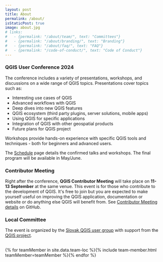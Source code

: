```yaml
---
layout: post
title: About
permalink: /about/
isStaticPost: true
image: about.jpg
# links:
#   - {permalink: "/about/team/", text: "Committees"}
#   - {permalink: "/about/branding/", text: "Branding"}
#   - {permalink: "/about/faq/", text: "FAQ"}
#   - {permalink: "/code-of-conduct/", text: "Code of Conduct"}
---
```


### QGIS User Conference 2024

The conference includes a variety of presentations, workshops, and discussions on a wide range of QGIS topics.
Presentations cover topics such as:

- Interesting use cases of QGIS
- Advanced workflows with QGIS
- Deep dives into new QGIS features
- QGIS ecosystem (third party plugins, server solutions, mobile apps)
- Using QGIS for specific applications
- Integration of QGIS with other geospatial products
- Future plans for QGIS project

Workshops provide hands-on experience with specific QGIS tools and techniques - both for beginners and advanced users.

The <a href="/schedule">Schedule</a> page details the confirmed talks and workshops. The final program will be available in May/June.

### Contributor Meeting

Right after the conference, <b>QGIS Contributor Meeting</b> will take place on <b>11-13 September</b> at the same venue. This event is for those who contribute to the development of QGIS. It's free to join but you are expected to make yourself useful on improving the QGIS application, documentation or website or do anything else QGIS will benefit from. See <a href="https://github.com/qgis/QGIS/wiki/27th%E2%80%90Contributor%E2%80%90Meeting%E2%80%90in%E2%80%90Bratislava">Contributor Meeting details</a> on GitHub.


### Local Committee

The event is organized by the <a href="https://qgis.sk/">Slovak QGIS user group</a> with support from the <a href="https://qgis.org/">QGIS project</a>.

<br>

<div id="committee-member">
    {% for teamMember in site.data.team-loc %}{% include team-member.html teamMember=teamMember %}{% endfor %}
</div>



<!-- ### The conference

Organized by [OSGeo](https://www.osgeo.org/){:target="_blank"} and with more than 15 years of experience, this international annual gathering of location enthusiasts is the largest global gathering for geospatial software.

FOSS4G brings together developers, users, decision-makers and observers from a broad spectrum of organizations and fields of operation. Through seven days of workshops, presentations, discussions, and cooperation, FOSS4G participants create effective and relevant geospatial products, standards, and protocols.

Conference attendees are

- Developers and Users of GeoSpatial Software
- Technical Leaders
- Private Companies
- National and International Organizations, both Governmental and NGO
- Teachers and Education Professionals
- Scientific Communities and Researchers

and the talks cover mainly this topics:

- Software status, new software/project development, benchmarking
- FOSS4G implementations in strategic application domains: land management, crisis/disaster response, smart cities, population mapping, climate change, ocean and marine monitoring, etc.
- Data visualization: spatial analysis, manipulation and visualization of geospatial data
- Data collection, data sharing, data science, open data, big data, data exploitation platforms
- Sensors, remote sensing, laser-scanning, structure from motion
- New trends: IoT, Indoor mapping, drones - UAV (unmanned aerial vehicle)-, Artificial intelligence - machine learning, deep learning-, geospatial data structures
- Open and reproducible science
- Standards, interoperability, SDIs
- Community & participatory FOSS4G
- FOSS4G at governmental institutions
- FOSS4G in education
- Business products powered by FOSS4G

#### Our Vision

We are living in difficult times and the role of FOSS is essential for the sustainability and development of many day to day activities. From simple family communication to the development of new platforms for education and geoscience, FOSS today is the key to success.

#### Innovation

We understand and cherish the importance of FOSS4G for giving voice to the daring new ideas and developments in perfect harmony with the pillars of what open source for geospatial is, and thus we promise workshops, talks and keynotes that will provoke your mind and give you hope for a better future.

### OSGeo

The Open Source Geospatial Foundation was founded to support and build the highest-quality open source geospatial software. The foundation's goal is to encourage the use and collaborative development of community-led projects, data development and education. Many projects live under the OSGeo umbrella.

### FLOSSK

Free Libre Open Source Software Kosova (FLOSSK) is a non-governmental organization based in Kosovo established in 2009 in order to support, promote and develop free and open source software. FLOSSK also contributes to open and participatory knowledge, education in information technologies through open courseware, and open standards, culture and open society using free communication. Since its founding, FLOSSK has been involved in bringing the IT community closer to free and open source projects by organizing yearly conferences, workshops, meetups and actively participating in public policy development.
FLOSSK is an OSGeo and OSMF local chapter in Kosovo. -->
